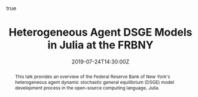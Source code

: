 ---
title: Heterogeneous Agent DSGE Models in Julia at the FRBNY
event: JuliaCon 2019
event_url: https://juliacon.org/2019/

location: University of Maryland, Baltimore
address:
  street: 621 Lombard St
  city: Baltimore
  region: MD
  postcode: '21201'
  country: United States

#summary: ""#Discussion of heterogeneous agent modeling in Julia."
abstract: "This talk provides an overview of the Federal Reserve Bank of New York's heterogeneous agent dynamic stochastic general equilibrium (DSGE) model development process in the open-source computing language, Julia."

# Talk start and end times.
#   End time can optionally be hidden by prefixing the line with `#`.
date: "2019-07-24T14:30:00Z"
date_end: "2019-07-24T15:00:00Z"
all_day: false

# Schedule page publish date (NOT talk date).
publishDate: "2019-07-24"

authors: []
tags: []

# Is this a featured talk? (true/false)
featured: true

image: 
  caption: 'Image credit: [**Unsplash**](https://unsplash.com/photos/bzdhc5b3Bxs)'
  focal_point: Right

links:
- icon: youtube
  icon_pack: fab
  name: Watch
  url: https://www.youtube.com/watch?v=Et-5AncK8TU
url_code: ""
url_pdf: ""
url_slides: ""
url_video: ""

# Markdown Slides (optional).
#   Associate this talk with Markdown slides.
#   Simply enter your slide deck's filename without extension.
#   E.g. `slides = "example-slides"` references `content/slides/example-slides.md`.
#   Otherwise, set `slides = ""`.
slides: ""

# Projects (optional).
#   Associate this post with one or more of your projects.
#   Simply enter your project's folder or file name without extension.
#   E.g. `projects = ["internal-project"]` references `content/project/deep-learning/index.md`.
#   Otherwise, set `projects = []`.
projects: []
#- internal-project

# Enable math on this page?
math: true
---